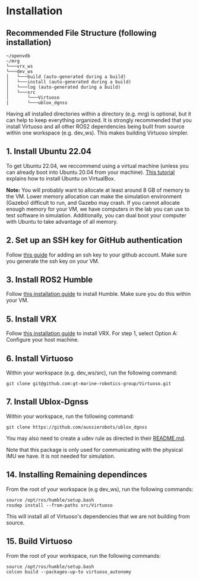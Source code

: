 # Installation

## Recommended File Structure (following installation)
```
~/openvdb
~/mrg
└───vrx_ws 
└───dev_ws
│   └───build (auto-generated during a build)
│   └───install (auto-generated during a build)
│   └───log (auto-generated during a build)
│   └───src
│       └───Virtuoso
|       └───ublox_dgnss
```
Having all installed directories within a directory (e.g. mrg) is optional, but it can help to keep everything organized. It is strongly recommended that you install Virtuoso and all other ROS2 dependencies being built from source within one workspace (e.g. dev_ws). This makes building Virtuoso simpler.

## 1. Install Ubuntu 22.04
To get Ubuntu 22.04, we reccommend using a virtual machine (unless you can already boot into Ubuntu 20.04 from your machine). [This tutorial](https://ubuntu.com/tutorials/how-to-run-ubuntu-desktop-on-a-virtual-machine-using-virtualbox#1-overview) explains how to install Ubuntu on VirtualBox.

**Note:** You will probably want to allocate at least around 8 GB of memory to the VM. Lower memory allocation can make the simulation environment (Gazebo) difficult to run, and Gazebo may crash. If you cannot allocate enough memory for your VM, we have computers in the lab you can use to test software in simulation. Additionally, you can dual boot your computer with Ubuntu to take advantage of all memory.

## 2. Set up an SSH key for GitHub authentication
Follow [this guide](https://docs.github.com/en/authentication/connecting-to-github-with-ssh/about-ssh) for adding an ssh key to your github account. Make sure you generate the ssh key on your VM.

## 3. Install ROS2 Humble
Follow [this installation guide](https://docs.ros.org/en/humble/Installation.html) to install Humble. Make sure you do this within your VM.

## 5. Install VRX
Follow [this installation guide](https://github.com/osrf/vrx/wiki/getting_started_tutorial) to install VRX. For step 1, select Option A: Configure your host machine. 

## 6. Install Virtuoso
Within your workspace (e.g. dev_ws/src), run the following command:
```
git clone git@github.com:gt-marine-robotics-group/Virtuoso.git
```

## 7. Install Ublox-Dgnss
Within your workspace, run the following command:
```
git clone https://github.com/aussierobots/ublox_dgnss
```

You may also need to create a udev rule as directed in their [README.md](https://github.com/aussierobots/ublox_dgnss/blob/main/README.md).


Note that this package is only used for communicating with the physical IMU we have. It is not needed for simulation.

## 14. Installing Remaining dependinces
From the root of your workspace (e.g dev_ws), run the following commands:
```
source /opt/ros/humble/setup.bash
rosdep install --from-paths src/Virtuoso
```
This will install all of Virtuoso's dependencies that we are not building from source.

## 15. Build Virtuoso
From the root of your workspace, run the following commands:
```
source /opt/ros/humble/setup.bash
colcon build --packages-up-to virtuoso_autonomy
```
